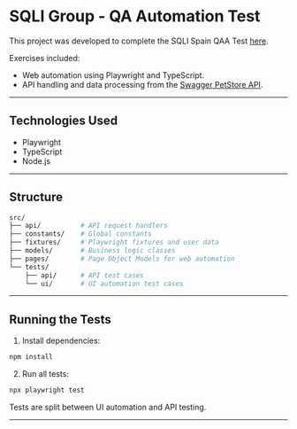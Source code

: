 # SQLI Group - QA Automation Test

This project was developed to complete the SQLI Spain QAA Test [here](./SQLI%20Spain%20QAA%20Test.pdf).


Exercises included:
- Web automation using Playwright and TypeScript.
- API handling and data processing from the [Swagger PetStore API](https://petstore.swagger.io).

---

## Technologies Used

- Playwright
- TypeScript
- Node.js

---

## Structure

```bash
src/
├── api/          # API request handlers
├── constants/    # Global constants
├── fixtures/     # Playwright fixtures and user data
├── models/       # Business logic classes
├── pages/        # Page Object Models for web automation
└── tests/
    ├── api/      # API test cases
    └── ui/       # UI automation test cases
```

---

## Running the Tests

1. Install dependencies:

```bash
npm install
```

2. Run all tests:

```bash
npx playwright test
```

Tests are split between UI automation and API testing.

---